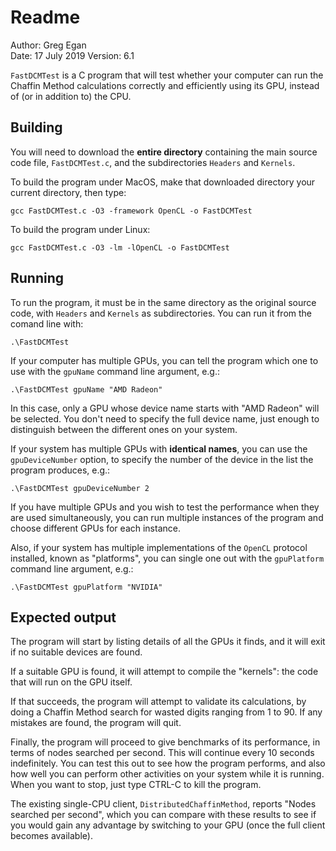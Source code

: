 # Readme

Author:		Greg Egan  
Date:		17 July 2019
Version:		6.1

`FastDCMTest` is a C program that will test whether your computer can run the Chaffin Method calculations correctly and efficiently using its GPU, instead of
(or in addition to) the CPU.


## Building

You will need to download the **entire directory** containing the main source code file, `FastDCMTest.c`, and the subdirectories  `Headers` and `Kernels`.

To build the program under MacOS, make that downloaded directory your current directory, then type:

`gcc FastDCMTest.c -O3 -framework OpenCL -o FastDCMTest`

To build the program under Linux:

`gcc FastDCMTest.c -O3 -lm -lOpenCL -o FastDCMTest`

## Running

To run the program, it must be in the same directory as the original source code, with `Headers` and `Kernels` as subdirectories.  You can run it from the comand line with:

`.\FastDCMTest`

If your computer has multiple GPUs, you can tell the program which one to use with the `gpuName` command line argument, e.g.:

`.\FastDCMTest gpuName "AMD Radeon"`

In this case, only a GPU whose device name starts with "AMD Radeon" will be selected. You don't need to specify the full device name, just enough to distinguish between
the different ones on your system.

If your system has multiple GPUs with **identical names**, you can use the `gpuDeviceNumber` option, to specify the number of the device in the list the program produces, e.g.:

`.\FastDCMTest gpuDeviceNumber 2`

If you have multiple GPUs and you wish to test the performance when they are used simultaneously, you can run multiple instances of the program and choose
different GPUs for each instance.

Also, if your system has multiple implementations of the `OpenCL` protocol installed, known as "platforms", you can single one out with the `gpuPlatform` command line argument, e.g.:

`.\FastDCMTest gpuPlatform "NVIDIA"`


## Expected output

The program will start by listing details of all the GPUs it finds, and it will exit if no suitable devices are found.

If a suitable GPU is found, it will attempt to compile the "kernels":  the code that will run on the GPU itself.

If that succeeds, the program will attempt to validate its calculations, by doing a Chaffin Method search for wasted digits ranging from 1 to 90.
If any mistakes are found, the program will quit.

Finally, the program will proceed to give benchmarks of its performance, in terms of nodes searched per second. This will continue every 10 seconds indefinitely. You can
test this out to see how the program performs, and also how well you can perform other activities on your system while it is running. When you want to stop, just type CTRL-C
to kill the program.

The existing single-CPU client, `DistributedChaffinMethod`, reports "Nodes searched per second", which you can compare with these results to see if you would gain any
advantage by switching to your GPU (once the full client becomes available). 
